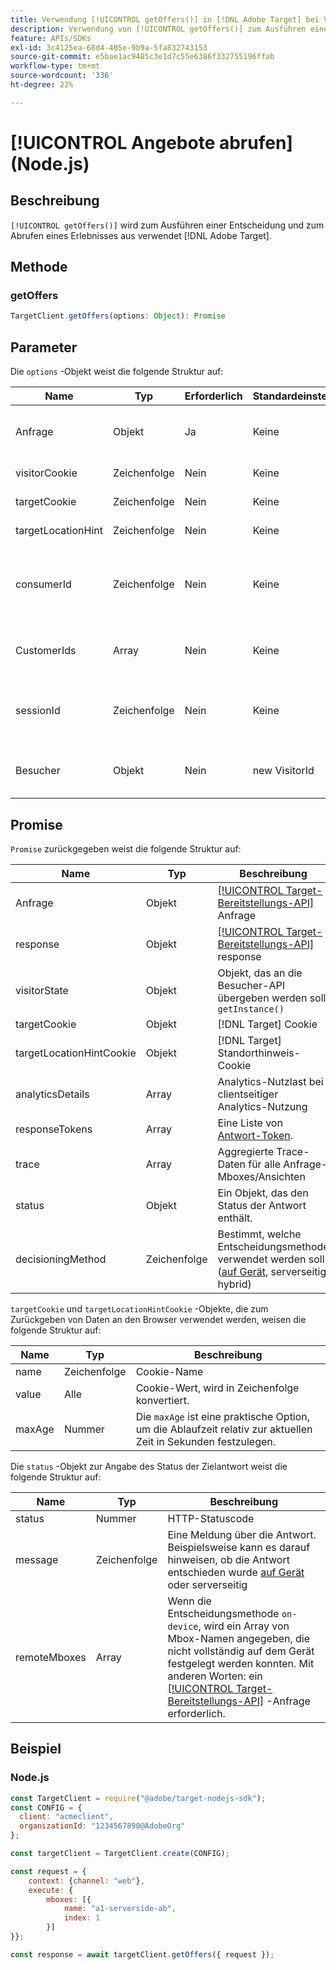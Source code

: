 ```yaml
---
title: Verwendung [!UICONTROL getOffers()] in [!DNL Adobe Target] bei Verwendung des Node.js-SDK
description: Verwendung von [!UICONTROL getOffers()] zum Ausführen einer Entscheidung und Abrufen eines Erlebnisses aus [!DNL Adobe Target].
feature: APIs/SDKs
exl-id: 3c4125ea-68d4-405e-9b9a-5fa832743153
source-git-commit: e5bae1ac9485c3e1d7c55e6386f332755196ffab
workflow-type: tm+mt
source-wordcount: '336'
ht-degree: 22%

---
```


# [!UICONTROL Angebote abrufen] (Node.js)

## Beschreibung

`[!UICONTROL getOffers()]` wird zum Ausführen einer Entscheidung und zum Abrufen eines Erlebnisses aus verwendet [!DNL Adobe Target].


## Methode

### getOffers

```js {line-numbers="true"}
TargetClient.getOffers(options: Object): Promise
```

## Parameter

Die `options` -Objekt weist die folgende Struktur auf:

| Name | Typ | Erforderlich | Standardeinstellung | Beschreibung |
| --- |--- | --- | --- | --- |
| Anfrage | Objekt | Ja | Keine | Entspricht dem [[!DNL Target] Bereitstellungs-API](/help/dev/implement/delivery-api/overview.md) Anfrage |
| visitorCookie | Zeichenfolge | Nein | Keine | ECID-Cookie (VisitorId) |
| targetCookie | Zeichenfolge | Nein | Keine | [!DNL Target] Cookie |
| targetLocationHint | Zeichenfolge | Nein | Keine | [!DNL Target] Standorthinweis |
| consumerId | Zeichenfolge | Nein | Keine | consumerIds für [!UICONTROL Analytics for Target] (A4T)-Stitching |
| CustomerIds | Array | Nein | Keine | Kunden-IDs im mit VisitorId kompatiblen Format |
| sessionId | Zeichenfolge | Nein | Keine | Dient zum Verknüpfen mehrerer [!DNL Target] requests |
| Besucher | Objekt | Nein | new VisitorId | Externe VisitorId-Instanz bereitstellen |

## Promise

`Promise` zurückgegeben weist die folgende Struktur auf:

| Name | Typ | Beschreibung |
| --- | --- | --- |
| Anfrage | Objekt | [[!UICONTROL Target-Bereitstellungs-API]](/help/dev/implement/delivery-api/overview.md) Anfrage |
| response | Objekt | [[!UICONTROL Target-Bereitstellungs-API]](/help/dev/implement/delivery-api/overview.md) response |
| visitorState | Objekt | Objekt, das an die Besucher-API übergeben werden soll `getInstance()` |
| targetCookie | Objekt | [!DNL Target] Cookie |
| targetLocationHintCookie | Objekt | [!DNL Target] Standorthinweis-Cookie |
| analyticsDetails | Array | Analytics-Nutzlast bei clientseitiger Analytics-Nutzung |
| responseTokens | Array | Eine Liste von [Antwort-Token](https://experienceleague.adobe.com/docs/target/using/administer/response-tokens.html?). |
| trace | Array | Aggregierte Trace-Daten für alle Anfrage-Mboxes/Ansichten |
| status | Objekt | Ein Objekt, das den Status der Antwort enthält. |
| decisioningMethod | Zeichenfolge | Bestimmt, welche Entscheidungsmethode verwendet werden soll ([auf Gerät](/help/dev/implement/server-side/sdk-guides/on-device-decisioning/overview.md), serverseitig, hybrid) |

`targetCookie` und `targetLocationHintCookie` -Objekte, die zum Zurückgeben von Daten an den Browser verwendet werden, weisen die folgende Struktur auf:

| Name | Typ | Beschreibung |
| --- | --- | --- |
| name | Zeichenfolge | Cookie-Name |
| value | Alle | Cookie-Wert, wird in Zeichenfolge konvertiert. |
| maxAge | Nummer | Die `maxAge` ist eine praktische Option, um die Ablaufzeit relativ zur aktuellen Zeit in Sekunden festzulegen. |

Die `status` -Objekt zur Angabe des Status der Zielantwort weist die folgende Struktur auf:

| Name | Typ | Beschreibung |
| --- | --- | --- |
| status | Nummer | HTTP-Statuscode |
| message | Zeichenfolge | Eine Meldung über die Antwort. Beispielsweise kann es darauf hinweisen, ob die Antwort entschieden wurde [auf Gerät](/help/dev/implement/server-side/sdk-guides/on-device-decisioning/overview.md) oder serverseitig |
| remoteMboxes | Array | Wenn die Entscheidungsmethode `on-device`, wird ein Array von Mbox-Namen angegeben, die nicht vollständig auf dem Gerät festgelegt werden konnten. Mit anderen Worten: ein [[!UICONTROL Target-Bereitstellungs-API]](/help/dev/implement/delivery-api/overview.md) -Anfrage erforderlich. |

## Beispiel

### Node.js

```js {line-numbers="true"}
const TargetClient = require("@adobe/target-nodejs-sdk");
const CONFIG = {
  client: "acmeclient",
  organizationId: "1234567890@AdobeOrg"
};

const targetClient = TargetClient.create(CONFIG);

const request = {
    context: {channel: "web"},
    execute: {
        mboxes: [{
            name: "a1-serverside-ab",
            index: 1
        }]
}};

const response = await targetClient.getOffers({ request });
```
